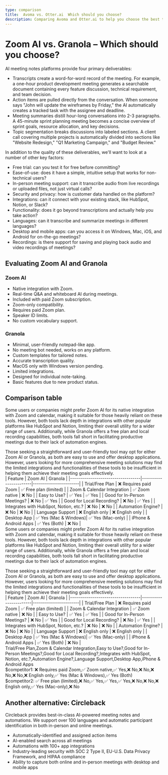 ```yaml
---
type: comparison
title:  Avoma vs. Otter.ai  Which should you choose?
description: Comparing Avoma and Otter.ai to help you choose the best transcription tool. Explore features, pricing, and an alternative option, Circleback.
---
```


# Zoom AI vs. Granola – Which should you choose?  
AI meeting notes platforms provide four primary deliverables:  
  
* Transcripts create a word-for-word record of the meeting. For example, a one-hour product development meeting generates a searchable document containing every feature discussion, technical requirement, and team decision.  
* Action items are pulled directly from the conversation. When someone says "John will update the wireframes by Friday," the AI automatically creates a tracked task with the assignee and deadline.  
* Meeting summaries distill hour-long conversations into 2-3 paragraphs. A 45-minute sprint planning meeting becomes a concise overview of sprint goals, resource allocation, and key decisions.  
* Topic segmentation breaks discussions into labeled sections. A client call covering multiple projects is automatically divided into sections like "Website Redesign," "Q1 Marketing Campaign," and "Budget Review."  
  
In addition to the quality of these deliverables, we'll want to look at a number of other key factors:  
  
* Free trial: can you test it for free before committing?  
* Ease-of-use: does it have a simple, intuitive setup that works for non-technical users?  
* In-person meeting support: can it transcribe audio from live recordings or uploaded files, not just virtual calls?  
* Security and privacy: how is customer data handled on the platform?  
* Integrations: can it connect with your existing stack, like HubSpot, Notion, or Slack?  
* Functionality: does it go beyond transcriptions and actually help you take action?  
* Languages: can it transcribe and summarize meetings in different languages?  
* Desktop and mobile apps: can you access it on Windows, Mac, iOS, and Android for on-the-go meetings?  
* Recordings: is there support for saving and playing back audio and video recordings of meetings?    
## Evaluating Zoom AI and Granola  
### Zoom AI
- Native integration with Zoom.
- Real-time Q&A and whiteboard AI during meetings.
- Included with paid Zoom subscription.
- Zoom-only compatibility.
- Requires paid Zoom plan.
- Speaker ID limits.
- No custom vocabulary support.

### Granola
- Minimal, user-friendly notepad-like app.
- No meeting bot needed, works on any platform.
- Custom templates for tailored notes.
- Accurate transcription quality.
- MacOS only with Windows version pending.
- Limited integrations.
- Designed for individual note-taking.
- Basic features due to new product status.  
## Comparison table    
Some users or companies might prefer Zoom AI for its native integration with Zoom and calendar, making it suitable for those heavily reliant on these tools. However, both tools lack depth in integrations with other popular platforms like HubSpot and Notion, limiting their overall utility for a wider range of users. Additionally, while Granola offers a free plan and local recording capabilities, both tools fall short in facilitating productive meetings due to their lack of automation engines.

Those seeking a straightforward and user-friendly tool may opt for either Zoom AI or Granola, as both are easy to use and offer desktop applications. However, users looking for more comprehensive meeting solutions may find the limited integrations and functionalities of these tools to be insufficient in helping them achieve their meeting goals effectively.  
| Feature                           | Zoom AI               | Granola               |
|-----------------------------------|-----------------------|-----------------------|
| Trial/Free Plan                   | ❌ Requires paid Zoom  | ✅ Free plan (limited) |
| Zoom & Calendar Integration       | ✅ Zoom native         | ❌ No                  |
| Easy to Use?                      | ✅ Yes                | ✅ Yes                |
| Good for In-Person Meetings?      | ❌ No                 | ✅ Yes                |
| Good for Local Recording?         | ❌ No                 | ✅ Yes                |
| Integrates with HubSpot, Notion, etc.? | ❌ No           | ❌ No                 |
| Automation Engine?                | ❌ No                 | ❌ No                 |
| Language Support                  | ❌ English only       | ❌ English only       |
| Desktop App                       | ✅ Yes (Mac & Windows)| ✅ Yes (Mac-only)     |
| iPhone & Android Apps             | ✅ Yes (Both)         | ❌ No                 |  
Some users or companies might prefer Zoom AI for its native integration with Zoom and calendar, making it suitable for those heavily reliant on these tools. However, both tools lack depth in integrations with other popular platforms like HubSpot and Notion, limiting their overall utility for a wider range of users. Additionally, while Granola offers a free plan and local recording capabilities, both tools fall short in facilitating productive meetings due to their lack of automation engines.

Those seeking a straightforward and user-friendly tool may opt for either Zoom AI or Granola, as both are easy to use and offer desktop applications. However, users looking for more comprehensive meeting solutions may find the limited integrations and functionalities of these tools to be insufficient in helping them achieve their meeting goals effectively.  
| Feature                           | Zoom AI               | Granola               |
|-----------------------------------|-----------------------|-----------------------|
| Trial/Free Plan                   | ❌ Requires paid Zoom  | ✅ Free plan (limited) |
| Zoom & Calendar Integration       | ✅ Zoom native         | ❌ No                  |
| Easy to Use?                      | ✅ Yes                | ✅ Yes                |
| Good for In-Person Meetings?      | ❌ No                 | ✅ Yes                |
| Good for Local Recording?         | ❌ No                 | ✅ Yes                |
| Integrates with HubSpot, Notion, etc.? | ❌ No           | ❌ No                 |
| Automation Engine?                | ❌ No                 | ❌ No                 |
| Language Support                  | ❌ English only       | ❌ English only       |
| Desktop App                       | ✅ Yes (Mac & Windows)| ✅ Yes (Mac-only)     |
| iPhone & Android Apps             | ✅ Yes (Both)         | ❌ No                 |  
Trial/Free Plan,Zoom & Calendar Integration,Easy to Use?,Good for In-Person Meetings?,Good for Local Recording?,Integrates with HubSpot, Notion, etc.?,Automation Engine?,Language Support,Desktop App,iPhone & Android Apps  
$competitor1: ❌ Requires paid Zoom,✅ Zoom native,✅ Yes,❌ No,❌ No,❌ No,❌ No,❌ English only,✅ Yes (Mac & Windows),✅ Yes (Both)  
$competitor2: ✅ Free plan (limited),❌ No,✅ Yes,✅ Yes,✅ Yes,❌ No,❌ No,❌ English only,✅ Yes (Mac-only),❌ No  
## Another alternative: Circleback  
Circleback provides best-in-class AI-powered meeting notes and automations. We support over 100 languages and automatic participant identification in both in-person and online meetings.  
  
* Automatically-identified and assigned action items  
* AI-enabled search across all meetings  
* Automations with 100+ app integrations  
* Industry-leading security with SOC 2 Type II, EU-U.S. Data Privacy Framework, and HIPAA compliance  
* Ability to capture both online and in-person meetings with desktop and mobile apps  